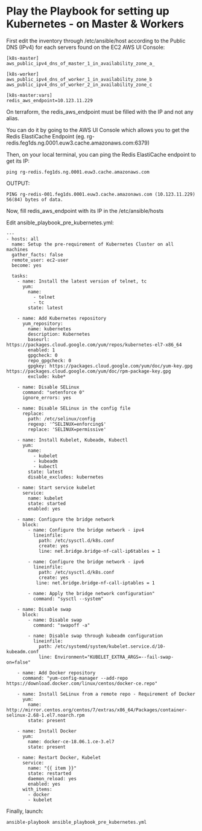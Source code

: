 # Play the Playbook for setting up Kubernetes - on Master & Workers

First edit the inventory through /etc/ansible/host
according to the Public DNS (IPv4) for each servers found on the EC2 AWS UI Console:
```console
[k8s-master]
aws_public_ipv4_dns_of_master_1_in_availability_zone_a_

[k8s-worker]
aws_public_ipv4_dns_of_worker_1_in_availability_zone_b
aws_public_ipv4_dns_of_worker_2_in_availability_zone_c

[k8s-master:vars]
redis_aws_endpoint=10.123.11.229
```

On terraform, the redis_aws_endpoint must be filled with the IP and not any alias.

You can do it by
going to the AWS UI Console which allows you to get the Redis ElastiCache Endpoint
(eg. rg-redis.feg1ds.ng.0001.euw3.cache.amazonaws.com:6379)

Then, on your local terminal, you can ping the Redis ElastiCache endpoint to get its IP:
```console
ping rg-redis.feg1ds.ng.0001.euw3.cache.amazonaws.com
```


OUTPUT:
```console
PING rg-redis-001.feg1ds.0001.euw3.cache.amazonaws.com (10.123.11.229) 56(84) bytes of data.
```

Now, fill redis_aws_endpoint with its IP in the /etc/ansible/hosts

Edit ansible_playbook_pre_kubernetes.yml:
```console
---
- hosts: all
  name: Setup the pre-requirement of Kubernetes Cluster on all machines
  gather_facts: false
  remote_user: ec2-user
  become: yes

  tasks:
    - name: Install the latest version of telnet, tc
      yum:
        name:
          - telnet
          - tc
        state: latest

    - name: Add Kubernetes repository
      yum_repository:
        name: kubernetes
        description: Kubernetes
        baseurl: https://packages.cloud.google.com/yum/repos/kubernetes-el7-x86_64
        enabled: 1
        gpgcheck: 0
        repo_gpgcheck: 0
        gpgkey: https://packages.cloud.google.com/yum/doc/yum-key.gpg https://packages.cloud.google.com/yum/doc/rpm-package-key.gpg
        exclude: kube*

    - name: Disable SELinux
      command: "setenforce 0"
      ignore_errors: yes

    - name: Disable SELinux in the config file
      replace:
        path: /etc/selinux/config
        regexp: '^SELINUX=enforcing$'
        replace: 'SELINUX=permissive'

    - name: Install Kubelet, Kubeadm, Kubectl
      yum:
        name:
          - kubelet
          - kubeadm
          - kubectl
        state: latest
        disable_excludes: kubernetes

    - name: Start service kubelet
      service:
        name: kubelet
        state: started
        enabled: yes

    - name: Configure the bridge network
      block:
        - name: Configure the bridge network - ipv4
          lineinfile:
            path: /etc/sysctl.d/k8s.conf
            create: yes
            line: net.bridge.bridge-nf-call-ip6tables = 1

        - name: Configure the bridge network - ipv6
          lineinfile:
            path: /etc/sysctl.d/k8s.conf
            create: yes
           line: net.bridge.bridge-nf-call-iptables = 1

        - name: Apply the bridge network configuration"
          command: "sysctl --system"
    
    - name: Disable swap
      block:      
        - name: Disable swap
          command: "swapoff -a"
          
        - name: Disable swap through kubeadm configuration
          lineinfile:
            path: /etc/systemd/system/kubelet.service.d/10-kubeadm.conf
            line: Environment="KUBELET_EXTRA_ARGS=--fail-swap-on=false"

    - name: Add Docker repository
      command: "yum-config-manager --add-repo https://download.docker.com/linux/centos/docker-ce.repo"

    - name: Install SeLinux from a remote repo - Requirement of Docker
      yum:
        name: http://mirror.centos.org/centos/7/extras/x86_64/Packages/container-selinux-2.68-1.el7.noarch.rpm
        state: present

    - name: Install Docker
      yum:
        name: docker-ce-18.06.1.ce-3.el7
        state: present

    - name: Restart Docker, Kubelet
      service:
        name: "{{ item }}"
        state: restarted
        daemon_reload: yes
        enabled: yes
      with_items:
        - docker
        - kubelet

```

Finally, launch:
```console
ansible-playbook ansible_playbook_pre_kubernetes.yml 
```
